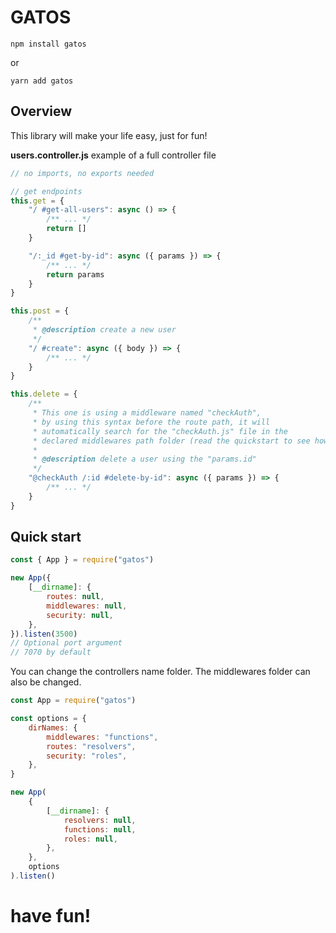 # GATOS

`npm install gatos`

or

`yarn add gatos`

## Overview

This library will make your life easy, just for fun!

**users.controller.js** example of a full controller file

```js
// no imports, no exports needed

// get endpoints
this.get = {
    "/ #get-all-users": async () => {
        /** ... */
        return []
    }

    "/:_id #get-by-id": async ({ params }) => {
        /** ... */
        return params
    }
}

this.post = {
    /**
     * @description create a new user
     */
    "/ #create": async ({ body }) => {
        /** ... */
    }
}

this.delete = {
    /**
     * This one is using a middleware named "checkAuth",
     * by using this syntax before the route path, it will
     * automatically search for the "checkAuth.js" file in the
     * declared middlewares path folder (read the quickstart to see how)
     *
     * @description delete a user using the "params.id"
     */
    "@checkAuth /:id #delete-by-id": async ({ params }) => {
        /** ... */
    }
}
```

## Quick start

```js
const { App } = require("gatos")

new App({
    [__dirname]: {
        routes: null,
        middlewares: null,
        security: null,
    },
}).listen(3500)
// Optional port argument
// 7070 by default
```

You can change the controllers name folder.
The middlewares folder can also be changed.

```js
const App = require("gatos")

const options = {
    dirNames: {
        middlewares: "functions",
        routes: "resolvers",
        security: "roles",
    },
}

new App(
    {
        [__dirname]: {
            resolvers: null,
            functions: null,
            roles: null,
        },
    },
    options
).listen()
```

# have fun!
